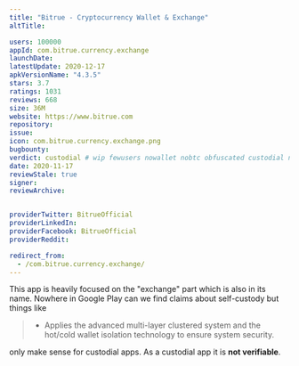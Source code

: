 ```yaml
---
title: "Bitrue - Cryptocurrency Wallet & Exchange"
altTitle: 

users: 100000
appId: com.bitrue.currency.exchange
launchDate: 
latestUpdate: 2020-12-17
apkVersionName: "4.3.5"
stars: 3.7
ratings: 1031
reviews: 668
size: 36M
website: https://www.bitrue.com
repository: 
issue: 
icon: com.bitrue.currency.exchange.png
bugbounty: 
verdict: custodial # wip fewusers nowallet nobtc obfuscated custodial nosource nonverifiable reproducible bounty defunct
date: 2020-11-17
reviewStale: true
signer: 
reviewArchive:


providerTwitter: BitrueOfficial
providerLinkedIn: 
providerFacebook: BitrueOfficial
providerReddit: 

redirect_from:
  - /com.bitrue.currency.exchange/
---
```



This app is heavily focused on the "exchange" part which is also in its name.
Nowhere in Google Play can we find claims about self-custody but things like

> - Applies the advanced multi-layer clustered system and the hot/cold wallet
  isolation technology to ensure system security.

only make sense for custodial apps. As a custodial app it is **not verifiable**.